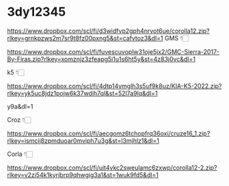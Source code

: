 # 3dy12345


https://www.dropbox.com/scl/fi/d3widfvp2gph4nrvot6ue/corolla12.zip?rlkey=grnkpzws2m7sr9t8fz00pxng5&st=cafvtoz3&dl=1
GMS 👇🏻


https://www.dropbox.com/scl/fi/fuvescuvoplw31oje5jx2/GMC-Sierra-2017-By-Firas.zip?rlkey=xomznjz3zfeapg5i1u1s6ht5y&st=4z83j0vc&dl=1



k5 👇🏻

https://www.dropbox.com/scl/fi/4dtp14vmglh3s5uf9k8uz/KIA-K5-2022.zip?rlkey=yk5uc8jdz1pojw6k37wdih7ql&st=52l7a9lq&dl=1

y9a&dl=1

Croz 👇🏻

https://www.dropbox.com/scl/fi/aecgomz6tchopfrq36oxi/cruze16_1.zip?rlkey=ismcij8zpmduoar0mviph7u3g&st=l3mjhlz1&dl=1

Corla 👇🏻

https://www.dropbox.com/scl/fi/uit4vkc2sweulamc6zxwp/corolla12-2.zip?rlkey=v2zi54k1kyrjbrp9qhwgig3a1&st=1wuk9fd5&dl=1
